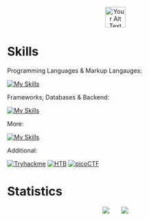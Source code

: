 <p align="center">
  <img src="https://miro.medium.com/v2/resize:fill:96:96/1*pXJsGkCMCAnf-5xOjZYx4w.gif" alt="Your Alt Text" width="48" height="48">
</p>

# Skills
Programming Languages & Markup Langauges: 

[![My Skills](https://skillicons.dev/icons?i=python,cpp,bash,ts,js,html,css,scss)](https://skillicons.dev)

Frameworks, Databases & Backend:

[![My Skills](https://skillicons.dev/icons?i=nodejs,react,next,express,firebase,mongodb)](https://skillicons.dev)

More:

[![My Skills](https://skillicons.dev/icons?i=docker,git,linux,arduino,cpp,cloudflare,powershell,raspberrypi,vite)](https://skillicons.dev)


Additional:

[![Tryhackme](https://img.shields.io/badge/Tryhackme-%23E4405F.svg?logo=Tryhackme&logoColor=white)](https://tryhackme.com/p/snrx86)
[![HTB](https://img.shields.io/badge/-HackTheBox-%239FEF00?style=for-the-badge&logo=hackthebox&logoColor=white)](https://app.hackthebox.com/users/1540330)
[![picoCTF](https://img.shields.io/badge/picoCTF-red)](https://play.picoctf.org/users/vahsern)

# Statistics
<p align="center">
  <img src="https://github-readme-stats.vercel.app/api?username=x86senniral&show_icons=true&theme=tokyonight" />
  <span style="display: inline-block; width: 20px;"></span> <!-- Spacer element -->
  <img src="https://github-readme-stats.vercel.app/api/top-langs/?username=x86senniral&layout=compact&theme=tokyonight" />
</p>

